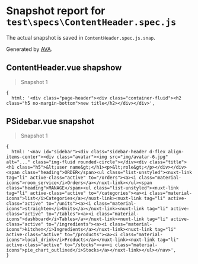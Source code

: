 # Snapshot report for `test\specs\ContentHeader.spec.js`

The actual snapshot is saved in `ContentHeader.spec.js.snap`.

Generated by [AVA](https://ava.li).

## ContentHeader.vue shapshow

> Snapshot 1

    {
      html: '<div class="page-header"><div class="container-fluid"><h2 class="h5 no-margin-bottom">new title</h2></div></div>',
    

## PSidebar.vue snapshot

> Snapshot 1

    {
      html: '<nav id="sidebar"><div class="sidebar-header d-flex align-items-center"><div class="avatar"><img src="img/avatar-6.jpg" alt="..." class="img-fluid rounded-circle"></div><div class="title"><h1 class="h5">&lt;user name&gt;</h1><p>&lt;role&gt;</p></div></div><span class="heading">ORDER</span><ul class="list-unstyled"><nuxt-link tag="li" active-class="active" to="/orders"><a><i class="material-icons">room_service</i>Orders</a></nuxt-link></ul><span class="heading">MANAGE</span><ul class="list-unstyled"><nuxt-link tag="li" active-class="active" to="/categories"><a><i class="material-icons">list</i>Categories</a></nuxt-link><nuxt-link tag="li" active-class="active" to="/units"><a><i class="material-icons">straighten</i>Units</a></nuxt-link><nuxt-link tag="li" active-class="active" to="/tables"><a><i class="material-icons">dashboard</i>Tables</a></nuxt-link><nuxt-link tag="li" active-class="active" to="/ingredients"><a><i class="material-icons">kitchen</i>Ingredients</a></nuxt-link><nuxt-link tag="li" active-class="active" to="/products"><a><i class="material-icons">local_drink</i>Products</a></nuxt-link><nuxt-link tag="li" active-class="active" to="/stocks"><a><i class="material-icons">pie_chart_outlined</i>Stocks</a></nuxt-link></ul></nav>',
    }